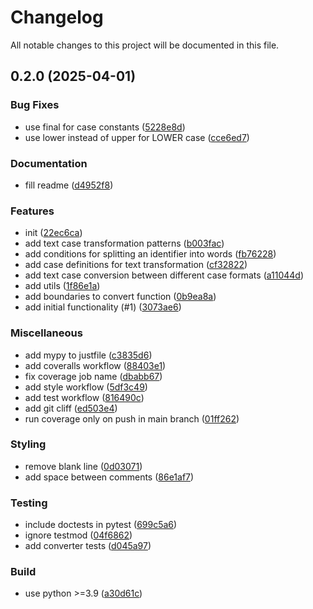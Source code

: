 # Changelog

All notable changes to this project will be documented in this file.

## 0.2.0 (2025-04-01)

### Bug Fixes

- use final for case constants ([5228e8d](5228e8dda4bb4a503791b1206adc54c2664d39c2))
- use lower instead of upper for LOWER case ([cce6ed7](cce6ed7371976e762ddf3adfe7d176635910df7f))

### Documentation

- fill readme ([d4952f8](d4952f8fa58d7f5f6d8f60683ca4db108682ef78))

### Features

- init ([22ec6ca](22ec6ca462445c19b8de9a3e378905d4be7ca94a))
- add text case transformation patterns ([b003fac](b003fac291a21dae0ca19688cb0fa2ea23aceb7b))
- add conditions for splitting an identifier into words ([fb76228](fb762289d34080cf9bd380c66330598a428dcc9d))
- add case definitions for text transformation ([cf32822](cf328225c81a1ab03962cb7222a6312f1d948ffa))
- add text case conversion between different case formats ([a11044d](a11044d2545e4af41bca6a7d19b48302f3f8bfca))
- add utils ([1f86e1a](1f86e1a0d18936a8ec3dbd81113a4dd3d3314c4f))
- add boundaries to convert function ([0b9ea8a](0b9ea8ab20fe2f4419a13f18d68d8a9464e53da3))
- add initial functionality (#1) ([3073ae6](3073ae63db2b50f0e673af851f2bb2b6b5f34942))

### Miscellaneous

- add mypy to justfile ([c3835d6](c3835d6d6b483dac749d690dfa56ad091e327b59))
- add coveralls workflow ([88403e1](88403e16311cc86bacdc2c3357e672a9d1216b4b))
- fix coverage job name ([dbabb67](dbabb67017d2a00e09d035e7c054ac26df0be80c))
- add style workflow ([5df3c49](5df3c4947c91da99d62cfc6770291e53cb725818))
- add test workflow ([816490c](816490c0e55bbd127b263de12fda4d497e49263c))
- add git cliff ([ed503e4](ed503e4a0a02a02d88cf7a6be02a564ca37a9ac9))
- run coverage only on push in main branch ([01ff262](01ff262ba6de29dfc4ae040fe6ad0360ad0faf29))

### Styling

- remove blank line ([0d03071](0d03071fe72092d9e59ff38b2e1ae72bba2b4328))
- add space between comments ([86e1af7](86e1af7365c506214e69adbc98844107148b5ec7))

### Testing

- include doctests in pytest ([699c5a6](699c5a6e21fcab62a22cff50c6790458727039a1))
- ignore testmod ([04f6862](04f68629afaecc402347a70f92edb4e82f1ffa4d))
- add converter tests ([d045a97](d045a974b9506256e1045fbf88199261f3fbd33c))

### Build

- use python >=3.9 ([a30d61c](a30d61c40cd246fad26f95a2659c9d70a1b31c43))

<!-- generated by git-cliff -->
